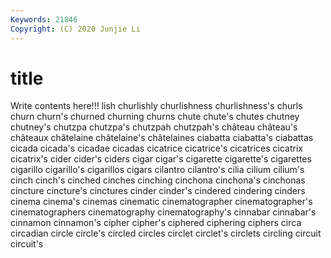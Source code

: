 ```yaml
---
Keywords: 21846
Copyright: (C) 2020 Junjie Li
---
```


# title

Write contents here!!!
lish 
churlishly 
churlishness 
churlishness's 
churls 
churn 
churn's 
churned
churning 
churns 
chute 
chute's 
chutes 
chutney 
chutney's 
chutzpa 
chutzpa's 
chutzpah
chutzpah's 
château 
château's 
châteaux 
châtelaine 
châtelaine's 
châtelaines 
ciabatta 
ciabatta's 
ciabattas
cicada 
cicada's 
cicadae 
cicadas 
cicatrice 
cicatrice's 
cicatrices 
cicatrix 
cicatrix's 
cider
cider's 
ciders 
cigar 
cigar's 
cigarette 
cigarette's 
cigarettes 
cigarillo 
cigarillo's 
cigarillos
cigars 
cilantro 
cilantro's 
cilia 
cilium 
cilium's 
cinch 
cinch's 
cinched 
cinches
cinching 
cinchona 
cinchona's 
cinchonas 
cincture 
cincture's 
cinctures 
cinder 
cinder's 
cindered
cindering 
cinders 
cinema 
cinema's 
cinemas 
cinematic 
cinematographer 
cinematographer's 
cinematographers 
cinematography
cinematography's 
cinnabar 
cinnabar's 
cinnamon 
cinnamon's 
cipher 
cipher's 
ciphered 
ciphering 
ciphers
circa 
circadian 
circle 
circle's 
circled 
circles 
circlet 
circlet's 
circlets 
circling
circuit 
circuit's 
